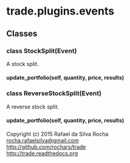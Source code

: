 # trade.plugins.events


## Classes

### class StockSplit(Event)
A stock split.

#### update_portfolio(self, quantity, price, results)


### class ReverseStockSplit(Event)
A reverse stock split.

#### update_portfolio(self, quantity, price, results)


Copyright (c) 2015 Rafael da Silva Rocha  
rocha.rafaelsilva@gmail.com  
http://github.com/rochars/trade  
http://trade.readthedocs.org  
